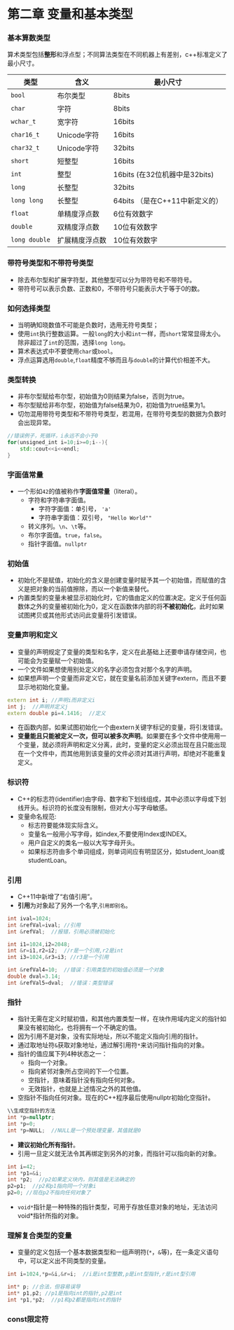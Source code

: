 # 第二章 变量和基本类型

### 基本算数类型

算术类型包括**整形**和浮点型；不同算法类型在不同机器上有差别，c++标准定义了最小尺寸。

| 类型 | 含义 | 最小尺寸|
|---|---|---|
| `bool` | 布尔类型  | 8bits |
| `char`| 字符 | 8bits |
| `wchar_t` | 宽字符 | 16bits |
| `char16_t` | Unicode字符 | 16bits |
| `char32_t` | Unicode字符 | 32bits |
| `short` | 短整型 | 16bits |
| `int` | 整型 | 16bits (在32位机器中是32bits) |
| `long` | 长整型 | 32bits |
| `long long` | 长整型 | 64bits （是在C++11中新定义的） |
| `float` | 单精度浮点数 | 6位有效数字 |
| `double` | 双精度浮点数 | 10位有效数字 |
| `long double` | 扩展精度浮点数 | 10位有效数字 |

### 带符号类型和不带符号类型

- 除去布尔型和扩展字符型，其他整型可以分为带符号和不带符号。
- 带符号可以表示负数、正数和0，不带符号只能表示大于等于0的数。

### 如何选择类型

- 当明确知晓数值不可能是负数时，选用无符号类型；
- 使用`int`执行整数运算。一般`long`的大小和`int`一样，而`short`常常显得太小。除非超过了`int`的范围，选择`long long`。
- 算术表达式中不要使用`char`或`bool`。
- 浮点运算选用`double`,`float`精度不够而且与`double`的计算代价相差不大。

### 类型转换

- 非布尔型赋给布尔型，初始值为0则结果为false，否则为true。
- 布尔型赋给非布尔型，初始值为false结果为0，初始值为true结果为1。
- 切勿混用带符号类型和不带符号类型，若混用，在带符号类型的数据为负数时会出现异常。

```c++
//错误例子，死循环，i永远不会小于0
for(unsigned_int i=10;i>=0;i--){
    std::cout<<i<<endl;
}
```

### 字面值常量

- 一个形如`42`的值被称作**字面值常量**（literal）。
  - 字符和字符串字面值。
    - 字符字面值：单引号， `'a'`
    - 字符串字面值：双引号， `"Hello World""`
  - 转义序列。`\n`、`\t`等。
  - 布尔字面值。`true`，`false`。
  - 指针字面值。`nullptr`

### 初始值

- 初始化不是赋值，初始化的含义是创建变量时赋予其一个初始值，而赋值的含义是把对象的当前值擦除，而以一个新值来替代。
- 内置类型的变量未被显示初始化时，它的值由定义的位置决定。定义于任何函数体之外的变量被初始化为0，定义在函数体内部的将**不被初始化**，此时如果试图拷贝或其他形式访问此变量将引发错误。

### 变量声明和定义

- 变量的声明规定了变量的类型和名字，定义在此基础上还要申请存储空间，也可能会为变量赋一个初始值。
- 一个文件如果想使用别处定义的名字必须包含对那个名字的声明。
- 如果想声明一个变量而非定义它，就在变量名前添加关键字extern，而且不要显示地初始化变量。
```c++
extern int i; //声明i而非定义i
int j;  //声明并定义j
extern double pi=4.1416;  //定义
```
- 在函数内部，如果试图初始化一个由extern关键字标记的变量，将引发错误。
- **变量能且只能被定义一次，但可以被多次声明**。如果要在多个文件中使用用一个变量，就必须将声明和定义分离，此时，变量的定义必须出现在且只能出现在一个文件中，而其他用到该变量的文件必须对其进行声明，却绝对不能重复定义。

### 标识符
- C++的标志符(identifier)由字母、数字和下划线组成，其中必须以字母或下划线开头。标识符的长度没有限制，但对大小写字母敏感。
- 变量命名规范:
  - 标志符要能体现实际含义。
  - 变量名一般用小写字母，如index,不要使用Index或INDEX。
  - 用户自定义的类名一般以大写字母开头。
  - 如果标志符由多个单词组成，则单词间应有明显区分，如student_loan或studentLoan。

### 引用

- C++11中新增了“右值引用”。
- **引用**为对象起了另外一个名字,`引用即别名`。
```c++
int ival=1024;
int &refVal=ival; //引用
int &refVal;  //报错，引用必须被初始化

int i1=1024,i2=2048;
int &r=i1,r2=i2;  //r是一个引用,r2是int
int i3=1024,&r3=i3; //r3是一个引用

int &refVal4=10;  //错误：引用类型的初始值必须是一个对象
double dval=3.14;
int &refVal5=dval;  //错误：类型错误
```
### 指针

- 指针无需在定义时赋初值，和其他内置类型一样，在块作用域内定义的指针如果没有被初始化，也将拥有一个不确定的值。
- 因为引用不是对象，没有实际地址，所以不能定义指向引用的指针。
- 通过取地址符`&`获取对象地址，通过解引用符`*`来访问指针指向的对象。
- 指针的值应属下列4种状态之一：
  - 指向一个对象。
  - 指向紧邻对象所占空间的下一个位置。
  - 空指针，意味着指针没有指向任何对象。
  - 无效指针，也就是上述情况之外的其他值。
- 空指针不指向任何对象。现在的C++程序最后使用nullptr初始化空指针。
```c++
\\生成空指针的方法
int *p=nullptr;
int *p=0;
int *p=NULL;  //NULL是一个预处理变量，其值就是0
```
- **建议初始化所有指针**。
- 引用一旦定义就无法令其再绑定到另外的对象，而指针可以指向新的对象。
```c++
int i=42;
int *p1=&i;
int *p2;  //p2如果定义块内，则其值是无法确定的
p2=p1;  //p2和p1指向同一个对象i
p2=0; //现在p2不指向任何对象了
```
- `void*`指针是一种特殊的指针类型，可用于存放任意对象的地址，无法访问void*指针所指的对象。

### 理解复合类型的变量

- 变量的定义包括一个基本数据类型和一组声明符(`*`，`&`等)，在一条定义语句中，可以定义出不同类型的变量。
```c++
int i=1024,*p=&i,&r=i;  //i是int型整数,p是int型指针,r是int型引用

int* p; //合法，但容易误导
int* p1,p2; //p1是指向int的指针,p2是int
int *p1,*p2;  //p1和p2都是指向int的指针
```

### const限定符





